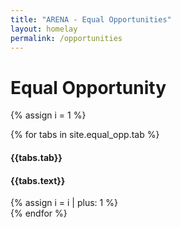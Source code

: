 ```yaml
---
title: "ARENA - Equal Opportunities"
layout: homelay
permalink: /opportunities
---
```


# Equal Opportunity


{% assign i = 1 %}
<div class="row">
{% for tabs in site.equal_opp.tab %}
<div class="col-sm-6 clearfix">
<h4 style='font-weight: bold;'> {{tabs.tab}} </h4>
<h4>{{tabs.text}}</h4>
{% assign i = i | plus: 1 %}
</div>
{% endfor %}
</div>
